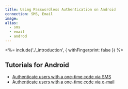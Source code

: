 ```yaml
---
title: Using Passwordless Authentication on Android
connection: SMS, Email
image:
alias:
  - sms
  - email
  - androd
---
```


<%= include('./_introduction', { withFingerprint: false }) %>

## Tutorials for Android

 - [Authenticate users with a one-time code via SMS](android-sms)
 - [Authenticate users with a one-time code via e-mail](android-email)